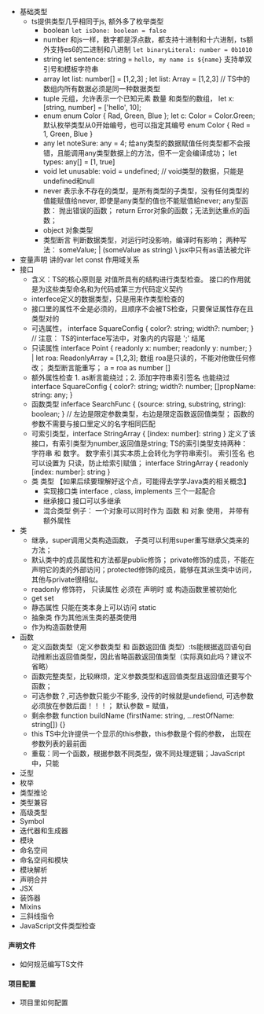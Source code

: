 - 基础类型
    - ts提供类型几乎相同于js, 额外多了枚举类型
        - boolean   `let isDone: boolean = false`
        - number    和js一样，数字都是浮点数，都支持十进制和十六进制，ts额外支持es6的二进制和八进制    `let binaryLiteral: number = 0b1010`
        - string    let sentence: string = `hello, my name is ${name}` 支持单双引号和模板字符串
        - array     let list: number[] = [1,2,3] ; let list: Array<number> = [1,2,3]   // TS中的数组内所有数据必须是同一种数据类型
        - tuple     元组，允许表示一个已知元素 数量 和类型的数组， let x: [string, number] = ['hello', 10]; 
        - enum      enum Color { Rad, Green, Blue }; let c: Color = Color.Green; 默认枚举类型从0开始编号，也可以指定其编号 enum Color { Red = 1, Green, Blue }
        - any       let noteSure: any = 4; 给any类型的数据赋值任何类型都不会报错，且能调用any类型数据上的方法，但不一定会编译成功； let types: any[] = [1, true]
        - void      let unusable: void = undefined; // void类型的数据，只能是undefined和null
        - never     表示永不存在的类型，是所有类型的子类型，没有任何类型的值能赋值给never, 即使是any类型的值也不能赋值給never; any型函数： 抛出错误的函数； return Error对象的函数；无法到达重点的函数；
        - object    对象类型
        - 类型断言  判断数据类型，对运行时没影响，编译时有影响； 两种写法： <string>someValue; | (someValue as string)    \\ jsx中只有as语法被允许
- 变量声明
    讲的var let const 作用域关系
- 接口
    - 含义：TS的核心原则是  对值所具有的结构进行类型检查。  接口的作用就是为这些类型命名和为代码或第三方代码定义契约
    - interfece定义的数据类型，只是用来作类型检查的
    - 接口里的属性不全是必须的，且顺序不会被TS检查，只要保证属性存在且类型对的
    - 可选属性， interface SquareConfig { color?: string; width?: number; }  // 注意： TS的interface写法中，对象内的内容是 ';' 结尾
    - 只读属性  interface Point { readonly x: number; readonly y: number; } | let roa: ReadonlyArray<number> = [1,2,3]; 数组 roa是只读的，不能对他做任何修改；
    类型断言能重写； a = roa as number []
    - 额外属性检查  1. as断言能绕过；2. 添加字符串索引签名 也能绕过 interface SquareConfig { color?: string; width?: number; []propName: string: any; }
    - 函数类型 inferface SearchFunc { (source: string, substring, string): boolean; } // 左边是限定参数类型，右边是限定函数返回值类型； 函数的参数不需要与接口里定义的名字相同匹配
    - 可索引类型，interface StringArray { [index: number]: string } 定义了该接口，有索引类型为number,返回值是string; TS的索引类型支持两种： 字符串 和 数字。 数字索引其实本质上会转化为字符串索引。 索引签名 也可以设置为 只读，防止给索引赋值； interface StringArray { readonly [index: number]: string }
    - 类 类型 【如果后续要理解好这个点，可能得去学学Java类的相关概念】
        - 实现接口类 interface , class, implements 三个一起配合
        - 继承接口  接口可以多继承
        - 混合类型   例子： 一个对象可以同时作为 函数 和 对象 使用， 并带有额外属性
- 类    
    - 继承，super调用父类构造函数，  子类可以利用super重写继承父类来的方法；
    - 默认类中的成员属性和方法都是public修饰；  private修饰的成员，不能在声明它的类的外部访问；protected修饰的成员，能够在其派生类中访问，其他与private很相似。
    - readonly 修饰符， 只读属性 必须在 声明时 或 构造函数里被初始化
    - get set
    - 静态属性 只能在类本身上可以访问 static
    - 抽象类    作为其他派生类的基类使用
    - 作为构造函数使用
- 函数
    - 定义函数类型（定义参数类型 和 函数返回值 类型）:ts能根据返回语句自动推断出返回值类型，因此省略函数返回值类型（实际真如此吗？建议不省略）
    - 函数完整类型，比较麻烦，定义参数类型和返回值类型且返回值还要写个函数； 
    - 可选参数 ? ,可选参数只能少不能多, 没传的时候就是undefiend, 可选参数必须放在参数后面！！！； 默认参数 = 赋值，
    - 剩余参数 function buildName (firstName: string, ...restOfName: string[]) {}
    - this TS中允许提供一个显示的this参数，this参数是个假的参数， 出现在参数列表的最前面
    - 重载：同一个函数，根据参数不同类型，做不同处理逻辑；JavaScript中，只能
- 泛型
- 枚举
- 类型推论
- 类型兼容
- 高级类型
- Symbol
- 迭代器和生成器
- 模块
- 命名空间
- 命名空间和模块
- 模块解析
- 声明合并
- JSX
- 装饰器
- Mixins
- 三斜线指令
- JavaScript文件类型检查
#### 声明文件
- 如何规范编写TS文件
#### 项目配置
- 项目里如何配置
